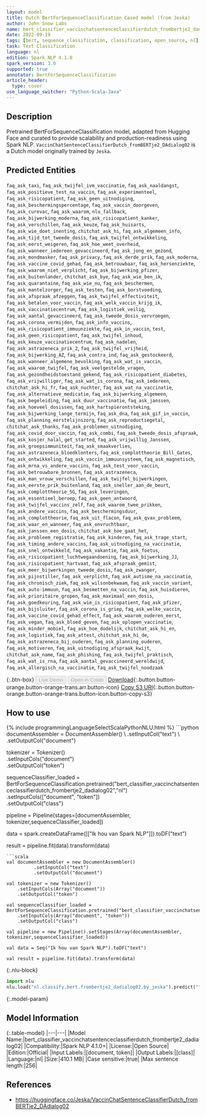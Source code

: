 ```yaml
---
layout: model
title: Dutch BertForSequenceClassification Cased model (from Jeska)
author: John Snow Labs
name: bert_classifier_vaccinchatsentenceclassifierdutch_frombertje2_dadialog02
date: 2022-09-19
tags: [bert, sequence_classification, classification, open_source, nl]
task: Text Classification
language: nl
edition: Spark NLP 4.1.0
spark_version: 3.0
supported: true
annotator: BertForSequenceClassification
article_header:
  type: cover
use_language_switcher: "Python-Scala-Java"
---
```


## Description

Pretrained BertForSequenceClassification model, adapted from Hugging Face and curated to provide scalability and production-readiness using Spark NLP. `VaccinChatSentenceClassifierDutch_fromBERTje2_DAdialog02` is a Dutch model originally trained by `Jeska`.

## Predicted Entities

`faq_ask_taxi`, `faq_ask_twijfel_ivm_vaccinatie`, `faq_ask_naaldangst`, `faq_ask_positieve_test_na_vaccin`, `faq_ask_experimenteel`, `faq_ask_risicopatient`, `faq_ask_geen_uitnodiging`, `faq_ask_beschermingspercentage`, `faq_ask_vaccin_doorgeven`, `faq_ask_curevac`, `faq_ask_waarom`, `nlu_fallback`, `faq_ask_bijwerking_moderna`, `faq_ask_risicopatient_kanker`, `faq_ask_verschillen`, `faq_ask_keuze`, `faq_ask_huisarts`, `faq_ask_wie_doet_inenting`, `chitchat_ask_hi`, `faq_ask_algemeen_info`, `faq_ask_tijd_tot_tweede_dosis`, `faq_ask_twijfel_ontwikkeling`, `faq_ask_eerst_weigeren`, `faq_ask_hoe_weet_overheid`, `faq_ask_wanneer_iedereen_gevaccineerd`, `faq_ask_jong_en_gezond`, `faq_ask_mondmasker`, `faq_ask_privacy`, `faq_ask_derde_prik`, `faq_ask_moderna`, `faq_ask_vaccine_covid_gehad`, `faq_ask_betrouwbaar`, `faq_ask_hersenziekte`, `faq_ask_waarom_niet_verplicht`, `faq_ask_bijwerking_pfizer`, `faq_ask_buitenlander`, `chitchat_ask_bye`, `faq_ask_wie_ben_ik`, `faq_ask_quarantaine`, `faq_ask_wie_nu`, `faq_ask_beschermen`, `faq_ask_mantelzorger`, `faq_ask_testen`, `faq_ask_borstvoeding`, `faq_ask_afspraak_afzeggen`, `faq_ask_twijfel_effectiviteit`, `faq_ask_betalen_voor_vaccin`, `faq_ask_welk_vaccin_krijg_ik`, `faq_ask_vaccinatiecentrum`, `faq_ask_logistiek_veilig`, `faq_ask_aantal_gevaccineerd`, `faq_ask_tweede_dosis_vervroegen`, `faq_ask_corona_vermijden`, `faq_ask_info_vaccins`, `faq_ask_risicopatient_immuunziekte`, `faq_ask_in_vaccin`, `test`, `faq_ask_geen_risicopatient`, `faq_ask_twijfel_inhoud`, `faq_ask_keuze_vaccinatiecentrum`, `faq_ask_nadelen`, `faq_ask_astrazeneca_prik_2`, `faq_ask_twijfel_vrijheid`, `faq_ask_bijwerking_AZ`, `faq_ask_contra_ind`, `faq_ask_gestockeerd`, `faq_ask_wanneer_algemene_bevolking`, `faq_ask_wat_is_vaccin`, `faq_ask_waarom_twijfel`, `faq_ask_veelgestelde_vragen`, `faq_ask_gezondheidstoestand_gekend`, `faq_ask_risicopatient_diabetes`, `faq_ask_vrijwilliger`, `faq_ask_wat_is_corona`, `faq_ask_iedereen`, `chitchat_ask_hi_fr`, `faq_ask_nuchter`, `faq_ask_wat_na_vaccinatie`, `faq_ask_alternatieve_medicatie`, `faq_ask_bijwerking_algemeen`, `faq_ask_begeleiding`, `faq_ask_duur_vaccinatie`, `faq_ask_janssen`, `faq_ask_hoeveel_dosissen`, `faq_ask_hartspierontsteking`, `faq_ask_bijwerking_lange_termijn`, `faq_ask_dna`, `faq_ask_gif_in_vaccin`, `faq_ask_planning_eerstelijnszorg`, `faq_ask_reproductiegetal`, `chitchat_ask_thanks`, `faq_ask_problemen_uitnodiging`, `faq_ask_covid_door_vaccin`, `faq_ask_combi`, `faq_ask_tweede_dosis_afspraak`, `faq_ask_kosjer_halal`, `get_started`, `faq_ask_vrijwillig_Janssen`, `faq_ask_groepsimmuniteit`, `faq_ask_smaakverlies`, `faq_ask_astrazeneca_bloedklonters`, `faq_ask_complottheorie_Bill_Gates`, `faq_ask_ontwikkeling`, `faq_ask_vaccin_immuunsysteem`, `faq_ask_magnetisch`, `faq_ask_mrna_vs_andere_vaccins`, `faq_ask_test_voor_vaccin`, `faq_ask_betrouwbare_bronnen`, `faq_ask_astrazeneca`, `faq_ask_man_vrouw_verschillen`, `faq_ask_twijfel_bijwerkingen`, `faq_ask_eerste_prik_buitenland`, `faq_ask_sneller_aan_de_beurt`, `faq_ask_complottheorie_5G`, `faq_ask_leveringen`, `faq_ask_essentieel_beroep`, `faq_ask_geen_antwoord`, `faq_ask_twijfel_vaccins_zelf`, `faq_ask_waarom_twee_prikken`, `faq_ask_andere_vaccins`, `faq_ask_beschermingsduur`, `faq_ask_complottheorie`, `faq_ask_uit_flacon`, `faq_ask_qvax_probleem`, `faq_ask_waar_en_wanneer`, `faq_ask_onvruchtbaar`, `faq_ask_janssen_een_dosis`, `chitchat_ask_hoe_gaat_het`, `faq_ask_probleem_registratie`, `faq_ask_kinderen`, `faq_ask_trage_start`, `faq_ask_timing_andere_vaccins`, `faq_ask_uitnodiging_na_vaccinatie`, `faq_ask_snel_ontwikkeld`, `faq_ask_vakantie`, `faq_ask_foetus`, `faq_ask_risicopatient_luchtwegaandoening`, `faq_ask_bijwerking_JJ`, `faq_ask_risicopatient_hartvaat`, `faq_ask_afspraak_gemist`, `faq_ask_meer_bijwerkingen_tweede_dosis`, `faq_ask_zwanger`, `faq_ask_pijnstiller`, `faq_ask_verplicht`, `faq_ask_autisme_na_vaccinatie`, `faq_ask_chronisch_ziek`, `faq_ask_wilsonbekwaam`, `faq_ask_vaccin_variant`, `faq_ask_auto-immuun`, `faq_ask_besmetten_na_vaccin`, `faq_ask_huisdieren`, `faq_ask_prioritaire_gropen`, `faq_ask_maximaal_een_dosis`, `faq_ask_goedkeuring`, `faq_ask_wie_is_risicopatient`, `faq_ask_pfizer`, `faq_ask_bijsluiter`, `faq_ask_corona_is_griep`, `faq_ask_welke_vaccin`, `faq_ask_vaccine_covid_gehad_effect`, `faq_ask_waarom_ouderen_eerst`, `faq_ask_vegan`, `faq_ask_bloed_geven`, `faq_ask_oplopen_vaccinatie`, `faq_ask_minder_mobiel`, `faq_ask_hoe_dodelijk`, `chitchat_ask_hi_en`, `faq_ask_logistiek`, `faq_ask_attest`, `chitchat_ask_hi_de`, `faq_ask_astrazeneca_bij_ouderen`, `faq_ask_planning_ouderen`, `faq_ask_motiveren`, `faq_ask_uitnodiging_afspraak_kwijt`, `chitchat_ask_name`, `faq_ask_phishing`, `faq_ask_twijfel_praktisch`, `faq_ask_wat_is_rna`, `faq_ask_aantal_gevaccineerd_wereldwijd`, `faq_ask_allergisch_na_vaccinatie`, `faq_ask_twijfel_noodzaak`

{:.btn-box}
<button class="button button-orange" disabled>Live Demo</button>
<button class="button button-orange" disabled>Open in Colab</button>
[Download](https://s3.amazonaws.com/auxdata.johnsnowlabs.com/public/models/bert_classifier_vaccinchatsentenceclassifierdutch_frombertje2_dadialog02_nl_4.1.0_3.0_1663607372162.zip){:.button.button-orange.button-orange-trans.arr.button-icon}
[Copy S3 URI](s3://auxdata.johnsnowlabs.com/public/models/bert_classifier_vaccinchatsentenceclassifierdutch_frombertje2_dadialog02_nl_4.1.0_3.0_1663607372162.zip){:.button.button-orange.button-orange-trans.button-icon.button-copy-s3}

## How to use



<div class="tabs-box" markdown="1">
{% include programmingLanguageSelectScalaPythonNLU.html %}
```python
documentAssembler = DocumentAssembler() \
        .setInputCol("text") \
        .setOutputCol("document")

tokenizer = Tokenizer() \
    .setInputCols("document") \
    .setOutputCol("token")

sequenceClassifier_loaded = BertForSequenceClassification.pretrained("bert_classifier_vaccinchatsentenceclassifierdutch_frombertje2_dadialog02","nl") \
    .setInputCols(["document", "token"]) \
    .setOutputCol("class")

pipeline = Pipeline(stages=[documentAssembler, tokenizer,sequenceClassifier_loaded])

data = spark.createDataFrame([["Ik hou van Spark NLP"]]).toDF("text")

result = pipeline.fit(data).transform(data)
```
```scala
val documentAssembler = new DocumentAssembler() 
          .setInputCol("text") 
          .setOutputCol("document")

val tokenizer = new Tokenizer() 
    .setInputCols(Array("document"))
    .setOutputCol("token")

val sequenceClassifier_loaded = BertForSequenceClassification.pretrained("bert_classifier_vaccinchatsentenceclassifierdutch_frombertje2_dadialog02","nl") 
    .setInputCols(Array("document", "token")) 
    .setOutputCol("class")

val pipeline = new Pipeline().setStages(Array(documentAssembler, tokenizer,sequenceClassifier_loaded))

val data = Seq("Ik hou van Spark NLP").toDF("text")

val result = pipeline.fit(data).transform(data)
```


{:.nlu-block}
```python
import nlu
nlu.load("nl.classify.bert.frombertje2_dadialog02.by_jeska").predict("""Ik hou van Spark NLP""")
```

</div>

{:.model-param}
## Model Information

{:.table-model}
|---|---|
|Model Name:|bert_classifier_vaccinchatsentenceclassifierdutch_frombertje2_dadialog02|
|Compatibility:|Spark NLP 4.1.0+|
|License:|Open Source|
|Edition:|Official|
|Input Labels:|[document, token]|
|Output Labels:|[class]|
|Language:|nl|
|Size:|410.1 MB|
|Case sensitive:|true|
|Max sentence length:|256|

## References

- https://huggingface.co/Jeska/VaccinChatSentenceClassifierDutch_fromBERTje2_DAdialog02